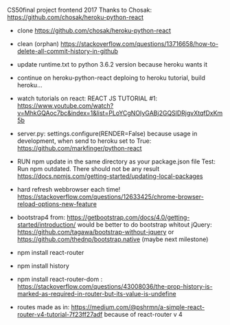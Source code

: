 CS50final project frontend 2017
Thanks to Chosak:
https://github.com/chosak/heroku-python-react



-  clone  https://github.com/chosak/heroku-python-react

-   clean (orphan)
    https://stackoverflow.com/questions/13716658/how-to-delete-all-commit-history-in-github

-   update runtime.txt to python 3.6.2 version because heroku wants it

-   continue on heroku-python-react deploing to heroku tutorial, build heroku...

-   watch tutorials on react:
    REACT JS TUTORIAL #1:
    https://www.youtube.com/watch?v=MhkGQAoc7bc&index=1&list=PLoYCgNOIyGABj2GQSlDRjgvXtqfDxKm5b


-   server.py: settings.configure(RENDER=False)
    because usage in development, when send to heroku set to True:
    https://github.com/markfinger/python-react

-   RUN npm update  in the same directory as your package.json file
    Test: Run npm outdated. There should not be any result
    https://docs.npmjs.com/getting-started/updating-local-packages

-   hard refresh webbrowser each time!
    https://stackoverflow.com/questions/12633425/chrome-browser-reload-options-new-feature

-   bootstrap4 from:  https://getbootstrap.com/docs/4.0/getting-started/introduction/
    would be better to do bootstrap whitout jQuery: https://github.com/tagawa/bootstrap-without-jquery
    or https://github.com/thednp/bootstrap.native
    (maybe next milestone)

-   npm install react-router
-   npm install history
-   npm install react-router-dom :  https://stackoverflow.com/questions/43008036/the-prop-history-is-marked-as-required-in-router-but-its-value-is-undefine
-   routes made as in: https://medium.com/@pshrmn/a-simple-react-router-v4-tutorial-7f23ff27adf
    because of react-router v 4